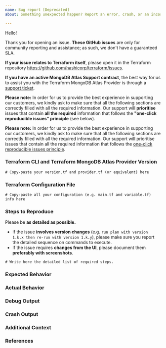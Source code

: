 ```yaml
---
name: Bug report [Deprecated]
about: Something unexpected happen? Report an error, crash, or an incorrect behavior here.

---
```


Hello!

Thank you for opening an issue. **These GitHub issues** are only for community reporting and assistance; as such, we don't have a guaranteed SLA.

**If your issue relates to Terraform itself**, please open it in the Terraform repository https://github.com/hashicorp/terraform/issues.

**If you have an active MongoDB Atlas Support contract**, the best way for us to assist you with the Terraform MongoDB Atlas Provider is through a [support ticket](https://support.mongodb.com/).

**Please note:** In order for us to provide the best experience in supporting our customers, we kindly ask to make sure that all the following sections are correctly filled with all the required information. Our support will **prioritise** issues that contain **all the required** information that follows the **"one-click reproducible issues" principle** (see below).

**Please note:** In order for us to provide the best experience in supporting our customers, we kindly ask to make sure that all the following sections are correctly filled with all the required information. 
Our support will prioritise issues that contain all the required information that follows the [one-click reproducible issues principle](../../README.md#one-click-reproducible-issues-principle).


### Terraform CLI and Terraform MongoDB Atlas Provider Version
<!---
Run `terraform version` to show the version, and paste the result for Terraform and the MongoDB Atlas Provider between the ``` marks below.

If you are not running the latest version of Terraform and the MongoDB Atlas Provider, please try to reproduce the issue in a more recent version in case it has been fixed already. 
-->

```hcl
# Copy-paste your version.tf and provider.tf (or equivalent) here
```

### Terraform Configuration File 
<!--
Paste here all the required parts of your Terraform MongoDB Atlas Provider configuration file below. You can alternatively consider creating a [**GitHub Gist**](https://gist.github.com/) with the information and share it here.

Share your configuration by **using variables**. Create a `variables.tf` file and share its content. Please be sure to redact any sensitive information; common examples include API Keys, passwords, other secrets, or any items your project/business may consider sensitive such as hostnames or usernames.
-->

```hcl
# Copy-paste all your configuration (e.g. main.tf and variable.tf) info here
```

### Steps to Reproduce

Please be **as detailed as possible.**
* If the issue **involves version changes** (e.g. `run plan with version 1.k.x then re-run with version 1.k.y`), please make sure you report the detailed sequence on commands to execute.
* If the issue requires **changes from the UI**, please document them **preferably with screenshots**.

```hcl
# Write here the detailed list of required steps.
```

### Expected Behavior
<!--
What should have happened?
-->

### Actual Behavior
<!--
What actually happened?
-->

### Debug Output 
<!--
Note: Debug output can be incredibly helpful in narrowing down an issue.

Full debug output can be obtained by running Terraform with the environment variable `TF_LOG=trace`. Please create either a GitHub Gist or attach a file containing the debug output. Please do _not_ paste the debug output in the issue, since debug output can be very long.

Debug output may contain sensitive information. Please review it before posting publicly, and if you are concerned feel free to redact it.
-->

### Crash Output
<!--
If the console output indicates that Terraform crashed, please either share a link to a GitHub Gist containing the output of the `crash.log` file or attach the file.
-->

### Additional Context
<!--
Are there anything atypical about your situation that we should know? 
-->

### References
<!--
Are there any other related GitHub issues (open or closed) or Pull Requests that should be linked here? 
-->

